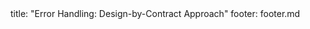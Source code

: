 <frontmatter>
title: "Error Handling: Design-by-Contract Approach"
footer: footer.md
</frontmatter>

<include src="navbar.md" boilerplate />

<include src="container-inPage-asFlat.md" boilerplate />